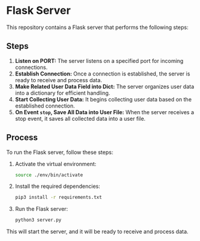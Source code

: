 # Flask Server

This repository contains a Flask server that performs the following steps:

## Steps

1. **Listen on PORT:** The server listens on a specified port for incoming connections.
2. **Establish Connection:** Once a connection is established, the server is ready to receive and process data.
3. **Make Related User Data Field into Dict:** The server organizes user data into a dictionary for efficient handling.
4. **Start Collecting User Data:** It begins collecting user data based on the established connection.
5. **On Event `stop`, Save All Data into User File:** When the server receives a stop event, it saves all collected data into a user file.

## Process

To run the Flask server, follow these steps:

1. Activate the virtual environment:

    ```bash
    source ./env/bin/activate
    ```

2. Install the required dependencies:

    ```bash
    pip3 install -r requirements.txt
    ```

3. Run the Flask server:

    ```bash
    python3 server.py
    ```

This will start the server, and it will be ready to receive and process data.
